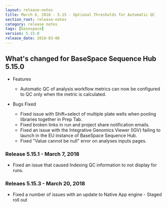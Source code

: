 ```yaml
---
layout: release-notes
title: March 6, 2018 - 5.15 - Optional Thresholds for Automatic QC
section_root: release-notes
category: release notes
tags: [basespace]
version: 5.15.0
release_date: 2018-03-06
---
```


## What's changed for BaseSpace Sequence Hub 5.15.0

- Features
  - Automatic QC of analysis workflow metrics can now be configured to QC only when the metric is calculated.

- Bugs Fixed
  - Fixed issue with Shift+select of multiple plate wells when pooling libraries together in Prep Tab.
  - Fixed broken links in run and project share notification emails.
  - Fixed an issue with the Integrative Genomics Viewer (IGV) failing to launch in the EU instance of BaseSpace Sequence Hub.
  - Fixed "Value cannot be null" error on analyses inputs pages.

### Release 5.15.1 - March 7, 2018
 - Fixed an issue that caused Indexing QC information to not display for runs.
 
### Releaes 5.15.3 - March 20, 2018
  - Fixed a number of issues with an update to Native App engine - Staged roll out 
